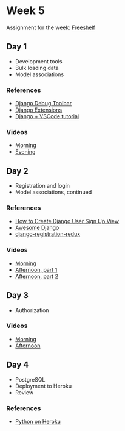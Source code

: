 # Week 5

Assignment for the week: [Freeshelf](https://classroom.github.com/a/UXCS3iw2)

## Day 1

- Development tools
- Bulk loading data
- Model associations

### References

- [Django Debug Toolbar](https://django-debug-toolbar.readthedocs.io/en/latest/)
- [Django Extensions](https://django-extensions.readthedocs.io/en/latest/)
- [Django + VSCode tutorial](https://code.visualstudio.com/docs/python/tutorial-django)

### Videos

- [Morning](https://drive.google.com/file/d/1k_ubmFFrBsdIs636dYEgJwrasrwxtz9r/view)
- [Evening](https://drive.google.com/file/d/11-tfuhcE4KLldp_tnCFmQ6Y9OQYtYFkJ/view)

## Day 2

- Registration and login
- Model associations, continued

### References

- [How to Create Django User Sign Up View](https://simpleisbetterthancomplex.com/tutorial/2017/02/18/how-to-create-user-sign-up-view.html)
- [Awesome Django](https://github.com/wsvincent/awesome-django)
- [django-registration-redux](https://django-registration-redux.readthedocs.io/en/latest/)

### Videos

- [Morning](https://drive.google.com/file/d/1jOe12er5B9bl5WaGNHCE9EBh2nRhEBXc/view)
- [Afternoon, part 1](https://drive.google.com/file/d/1uriz2P2jXNRKxEybJjCc1Ich6j3Q-C8z/view)
- [Afternoon, part 2](https://drive.google.com/file/d/1V8fn1SOaVz3mZy8SLanuT2RbEl08sZWb/view)

## Day 3

- Authorization

### Videos

- [Morning](https://drive.google.com/file/d/1rjLJc_KKSPc24lkMGYrMSwaX30JNCd-x/view)
- [Afternoon](https://drive.google.com/file/d/1rjLJc_KKSPc24lkMGYrMSwaX30JNCd-x/view)

## Day 4

- PostgreSQL
- Deployment to Heroku
- Review

### References

- [Python on Heroku](https://devcenter.heroku.com/categories/python-support)
